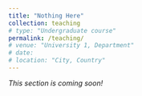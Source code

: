 ```yaml
---
title: "Nothing Here"
collection: teaching
# type: "Undergraduate course"
permalink: /teaching/
# venue: "University 1, Department"
# date: 
# location: "City, Country"
---
```


_This section is coming soon!_

